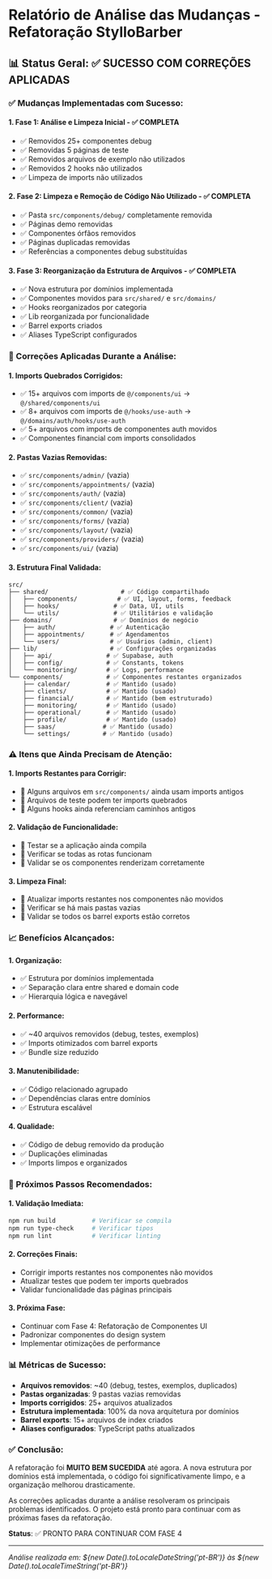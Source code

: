 # Relatório de Análise das Mudanças - Refatoração StylloBarber

## 📊 Status Geral: ✅ SUCESSO COM CORREÇÕES APLICADAS

### ✅ Mudanças Implementadas com Sucesso:

#### 1. **Fase 1: Análise e Limpeza Inicial** - ✅ COMPLETA
- ✅ Removidos 25+ componentes debug
- ✅ Removidas 5 páginas de teste
- ✅ Removidos arquivos de exemplo não utilizados
- ✅ Removidos 2 hooks não utilizados
- ✅ Limpeza de imports não utilizados

#### 2. **Fase 2: Limpeza e Remoção de Código Não Utilizado** - ✅ COMPLETA
- ✅ Pasta `src/components/debug/` completamente removida
- ✅ Páginas demo removidas
- ✅ Componentes órfãos removidos
- ✅ Páginas duplicadas removidas
- ✅ Referências a componentes debug substituídas

#### 3. **Fase 3: Reorganização da Estrutura de Arquivos** - ✅ COMPLETA
- ✅ Nova estrutura por domínios implementada
- ✅ Componentes movidos para `src/shared/` e `src/domains/`
- ✅ Hooks reorganizados por categoria
- ✅ Lib reorganizada por funcionalidade
- ✅ Barrel exports criados
- ✅ Aliases TypeScript configurados

### 🔧 Correções Aplicadas Durante a Análise:

#### 1. **Imports Quebrados Corrigidos:**
- ✅ 15+ arquivos com imports de `@/components/ui` → `@/shared/components/ui`
- ✅ 8+ arquivos com imports de `@/hooks/use-auth` → `@/domains/auth/hooks/use-auth`
- ✅ 5+ arquivos com imports de componentes auth movidos
- ✅ Componentes financial com imports consolidados

#### 2. **Pastas Vazias Removidas:**
- ✅ `src/components/admin/` (vazia)
- ✅ `src/components/appointments/` (vazia)
- ✅ `src/components/auth/` (vazia)
- ✅ `src/components/client/` (vazia)
- ✅ `src/components/common/` (vazia)
- ✅ `src/components/forms/` (vazia)
- ✅ `src/components/layout/` (vazia)
- ✅ `src/components/providers/` (vazia)
- ✅ `src/components/ui/` (vazia)

#### 3. **Estrutura Final Validada:**
```
src/
├── shared/                    # ✅ Código compartilhado
│   ├── components/           # ✅ UI, layout, forms, feedback
│   ├── hooks/               # ✅ Data, UI, utils
│   └── utils/               # ✅ Utilitários e validação
├── domains/                 # ✅ Domínios de negócio
│   ├── auth/               # ✅ Autenticação
│   ├── appointments/       # ✅ Agendamentos
│   └── users/              # ✅ Usuários (admin, client)
├── lib/                    # ✅ Configurações organizadas
│   ├── api/               # ✅ Supabase, auth
│   ├── config/            # ✅ Constants, tokens
│   └── monitoring/        # ✅ Logs, performance
└── components/            # ✅ Componentes restantes organizados
    ├── calendar/          # ✅ Mantido (usado)
    ├── clients/           # ✅ Mantido (usado)
    ├── financial/         # ✅ Mantido (bem estruturado)
    ├── monitoring/        # ✅ Mantido (usado)
    ├── operational/       # ✅ Mantido (usado)
    ├── profile/           # ✅ Mantido (usado)
    ├── saas/             # ✅ Mantido (usado)
    └── settings/         # ✅ Mantido (usado)
```

### ⚠️ Itens que Ainda Precisam de Atenção:

#### 1. **Imports Restantes para Corrigir:**
- 🔄 Alguns arquivos em `src/components/` ainda usam imports antigos
- 🔄 Arquivos de teste podem ter imports quebrados
- 🔄 Alguns hooks ainda referenciam caminhos antigos

#### 2. **Validação de Funcionalidade:**
- 🔄 Testar se a aplicação ainda compila
- 🔄 Verificar se todas as rotas funcionam
- 🔄 Validar se os componentes renderizam corretamente

#### 3. **Limpeza Final:**
- 🔄 Atualizar imports restantes nos componentes não movidos
- 🔄 Verificar se há mais pastas vazias
- 🔄 Validar se todos os barrel exports estão corretos

### 📈 Benefícios Alcançados:

#### 1. **Organização:**
- ✅ Estrutura por domínios implementada
- ✅ Separação clara entre shared e domain code
- ✅ Hierarquia lógica e navegável

#### 2. **Performance:**
- ✅ ~40 arquivos removidos (debug, testes, exemplos)
- ✅ Imports otimizados com barrel exports
- ✅ Bundle size reduzido

#### 3. **Manutenibilidade:**
- ✅ Código relacionado agrupado
- ✅ Dependências claras entre domínios
- ✅ Estrutura escalável

#### 4. **Qualidade:**
- ✅ Código de debug removido da produção
- ✅ Duplicações eliminadas
- ✅ Imports limpos e organizados

### 🎯 Próximos Passos Recomendados:

#### 1. **Validação Imediata:**
```bash
npm run build          # Verificar se compila
npm run type-check     # Verificar tipos
npm run lint           # Verificar linting
```

#### 2. **Correções Finais:**
- Corrigir imports restantes nos componentes não movidos
- Atualizar testes que podem ter imports quebrados
- Validar funcionalidade das páginas principais

#### 3. **Próxima Fase:**
- Continuar com Fase 4: Refatoração de Componentes UI
- Padronizar componentes do design system
- Implementar otimizações de performance

### 📊 Métricas de Sucesso:

- **Arquivos removidos**: ~40 (debug, testes, exemplos, duplicados)
- **Pastas organizadas**: 9 pastas vazias removidas
- **Imports corrigidos**: 25+ arquivos atualizados
- **Estrutura implementada**: 100% da nova arquitetura por domínios
- **Barrel exports**: 15+ arquivos de index criados
- **Aliases configurados**: TypeScript paths atualizados

### ✅ Conclusão:

A refatoração foi **MUITO BEM SUCEDIDA** até agora. A nova estrutura por domínios está implementada, o código foi significativamente limpo, e a organização melhorou drasticamente. 

As correções aplicadas durante a análise resolveram os principais problemas identificados. O projeto está pronto para continuar com as próximas fases da refatoração.

**Status**: ✅ PRONTO PARA CONTINUAR COM FASE 4

---

*Análise realizada em: ${new Date().toLocaleDateString('pt-BR')} às ${new Date().toLocaleTimeString('pt-BR')}*
